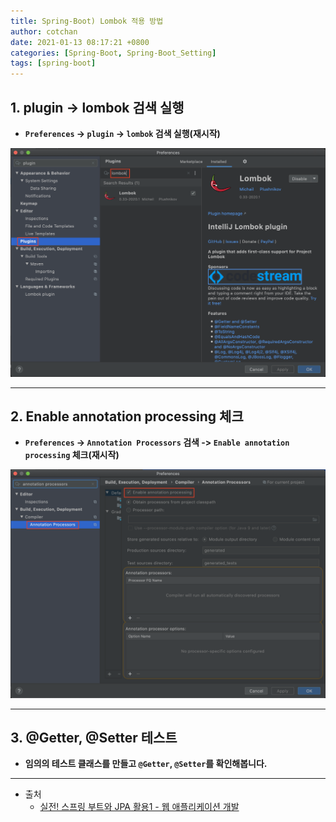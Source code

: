 ```yaml
---
title: Spring-Boot) Lombok 적용 방법 
author: cotchan 
date: 2021-01-13 08:17:21 +0800 
categories: [Spring-Boot, Spring-Boot_Setting]
tags: [spring-boot] 
---
```


## 1. plugin -> lombok 검색 실행

+ **`Preferences` -> `plugin` -> `lombok` 검색 실행(재시작)** 

![Desktop View](/assets/img/post/spring-boot/2021-01-13-springboot-setting-lombok-1.png)


---

## 2. Enable annotation processing 체크 

+ **`Preferences` -> `Annotation Processors` 검색 -> `Enable annotation processing` 체크(재시작)**

![Desktop View](/assets/img/post/spring-boot/2021-01-13-springboot-setting-lombok-2.png)


---

## 3. @Getter, @Setter 테스트

+ **임의의 테스트 클래스를 만들고 `@Getter`, `@Setter`를 확인해봅니다.**



---

+ 출처
  + [실전! 스프링 부트와 JPA 활용1 - 웹 애플리케이션 개발](https://www.inflearn.com/course/%EC%8A%A4%ED%94%84%EB%A7%81%EB%B6%80%ED%8A%B8-JPA-%ED%99%9C%EC%9A%A9-1/dashboard)
